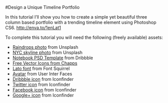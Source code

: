 #Design a Unique Timeline Portfolio

In this tutorial I’ll show you how to create a simple yet beautiful three column based portfolio with a trending timeline element using Photoshop CS6.
http://enva.to/1enLat1

To complete this tutorial you will need the following (freely available) assets:

*   [Raindrops photo](http://666a658c624a3c03a6b2-25cda059d975d2f318c03e90bcf17c40.r92.cf1.rackcdn.com/unsplash_5287d4367585d_1.JPG) from Unsplash
*   [NYC skyline photo](http://666a658c624a3c03a6b2-25cda059d975d2f318c03e90bcf17c40.r92.cf1.rackcdn.com/unsplash_5255bf45a4a45_1.JPG) from Unsplash
*   [Notebook PSD Template](http://dribbble.com/shots/1308200-Notebook-Free-Landing-Page-PSD-Template?list=buckets) from Dribbble
*   [Free Vector Icons from Chapps](https://www.behance.net/gallery/Free-Vector-Icons-from-Chapps/11613275)
*   [Lato font](http://www.fontsquirrel.com/fonts/lato) from Font Squirrel
*   [Avatar](http://uifaces.com/) from User Inter Faces
*   [Dribbble icon](https://www.iconfinder.com/icons/104457/dribbble_icon#size=24) from Iconfinder
*   [Twitter icon](https://www.iconfinder.com/icons/104461/twitter_icon#size=24) from Iconfinder
*   [Facebook icon](https://www.iconfinder.com/icons/104458/facebook_fb_social_social_media_icon#size=24) from Iconfinder
*   [Google+ icon](https://www.iconfinder.com/icons/104424/google_google%2B_plus_icon#size=24) from Iconfinder
